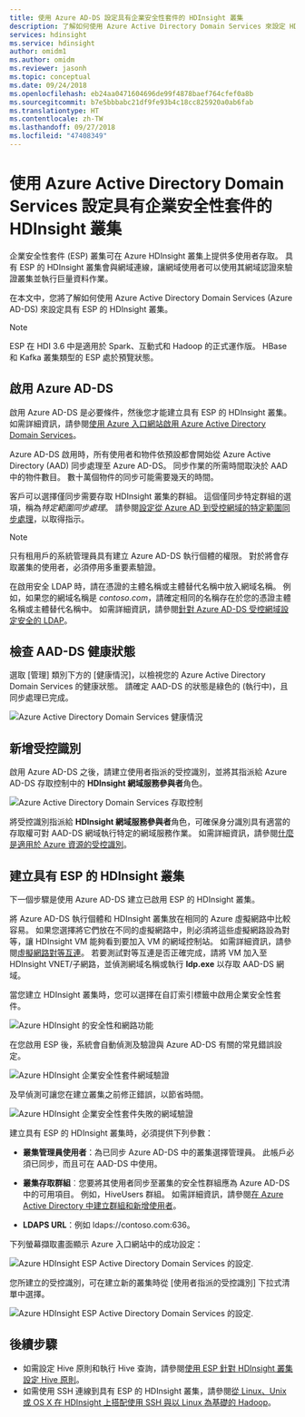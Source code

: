 ```yaml
---
title: 使用 Azure AD-DS 設定具有企業安全性套件的 HDInsight 叢集
description: 了解如何使用 Azure Active Directory Domain Services 來設定 HDInsight 企業安全性套件叢集。
services: hdinsight
ms.service: hdinsight
author: omidm1
ms.author: omidm
ms.reviewer: jasonh
ms.topic: conceptual
ms.date: 09/24/2018
ms.openlocfilehash: eb24aa0471604696de99f4878baef764cfef0a8b
ms.sourcegitcommit: b7e5bbbabc21df9fe93b4c18cc825920a0ab6fab
ms.translationtype: HT
ms.contentlocale: zh-TW
ms.lasthandoff: 09/27/2018
ms.locfileid: "47408349"
---
```

# <a name="configure-a-hdinsight-cluster-with-enterprise-security-package-by-using-azure-active-directory-domain-services"></a>使用 Azure Active Directory Domain Services 設定具有企業安全性套件的 HDInsight 叢集

企業安全性套件 (ESP) 叢集可在 Azure HDInsight 叢集上提供多使用者存取。 具有 ESP 的 HDInsight 叢集會與網域連線，讓網域使用者可以使用其網域認證來驗證叢集並執行巨量資料作業。 

在本文中，您將了解如何使用 Azure Active Directory Domain Services (Azure AD-DS) 來設定具有 ESP 的 HDInsight 叢集。

>[!NOTE]
>ESP 在 HDI 3.6 中是適用於 Spark、互動式和 Hadoop 的正式運作版。 HBase 和 Kafka 叢集類型的 ESP 處於預覽狀態。

## <a name="enable-azure-ad-ds"></a>啟用 Azure AD-DS

啟用 Azure AD-DS 是必要條件，然後您才能建立具有 ESP 的 HDInsight 叢集。 如需詳細資訊，請參閱[使用 Azure 入口網站啟用 Azure Active Directory Domain Services](../../active-directory-domain-services/active-directory-ds-getting-started.md)。 

Azure AD-DS 啟用時，所有使用者和物件依預設都會開始從 Azure Active Directory (AAD) 同步處理至 Azure AD-DS。 同步作業的所需時間取決於 AAD 中的物件數目。 數十萬個物件的同步可能需要幾天的時間。 

客戶可以選擇僅同步需要存取 HDInsight 叢集的群組。 這個僅同步特定群組的選項，稱為*特定範圍同步處理*。 請參閱[設定從 Azure AD 到受控網域的特定範圍同步處理](https://docs.microsoft.com/en-us/azure/active-directory-domain-services/active-directory-ds-scoped-synchronization)，以取得指示。

> [!NOTE]
> 只有租用戶的系統管理員具有建立 Azure AD-DS 執行個體的權限。 對於將會存取叢集的使用者，必須停用多重要素驗證。

在啟用安全 LDAP 時，請在憑證的主體名稱或主體替代名稱中放入網域名稱。 例如，如果您的網域名稱是 *contoso.com*，請確定相同的名稱存在於您的憑證主體名稱或主體替代名稱中。 如需詳細資訊，請參閱[針對 Azure AD-DS 受控網域設定安全的 LDAP](../../active-directory-domain-services/active-directory-ds-admin-guide-configure-secure-ldap.md)。

## <a name="check-aad-ds-health-status"></a>檢查 AAD-DS 健康狀態

選取 [管理] 類別下方的 [健康情況]，以檢視您的 Azure Active Directory Domain Services 的健康狀態。 請確定 AAD-DS 的狀態是綠色的 (執行中)，且同步處理已完成。

![Azure Active Directory Domain Services 健康情況](./media/apache-domain-joined-configure-using-azure-adds/hdinsight-aadds-health.png)

## <a name="add-managed-identity"></a>新增受控識別

啟用 Azure AD-DS 之後，請建立使用者指派的受控識別，並將其指派給 Azure AD-DS 存取控制中的 **HDInsight 網域服務參與者**角色。

![Azure Active Directory Domain Services 存取控制](./media/apache-domain-joined-configure-using-azure-adds/hdinsight-configure-managed-identity.png)

將受控識別指派給 **HDInsight 網域服務參與者**角色，可確保身分識別具有適當的存取權可對 AAD-DS 網域執行特定的網域服務作業。 如需詳細資訊，請參閱[什麼是適用於 Azure 資源的受控識別](../../active-directory/managed-identities-azure-resources/overview.md)。

## <a name="create-a-hdinsight-cluster-with-esp"></a>建立具有 ESP 的 HDInsight 叢集

下一個步驟是使用 Azure AD-DS 建立已啟用 ESP 的 HDInsight 叢集。

將 Azure AD-DS 執行個體和 HDInsight 叢集放在相同的 Azure 虛擬網路中比較容易。 如果您選擇將它們放在不同的虛擬網路中，則必須將這些虛擬網路設為對等，讓 HDInsight VM 能夠看到要加入 VM 的網域控制站。 如需詳細資訊，請參閱[虛擬網路對等互連](../../virtual-network/virtual-network-peering-overview.md)。 若要測試對等互連是否正確完成，請將 VM 加入至 HDInsight VNET/子網路，並偵測網域名稱或執行 **ldp.exe** 以存取 AAD-DS 網域。

當您建立 HDInsight 叢集時，您可以選擇在自訂索引標籤中啟用企業安全性套件。 

![Azure HDInsight 的安全性和網路功能](./media/apache-domain-joined-configure-using-azure-adds/hdinsight-create-cluster-security-networking.png)

在您啟用 ESP 後，系統會自動偵測及驗證與 Azure AD-DS 有關的常見錯誤設定。

![Azure HDInsight 企業安全性套件網域驗證](./media/apache-domain-joined-configure-using-azure-adds/hdinsight-create-cluster-esp-domain-validate.png)

及早偵測可讓您在建立叢集之前修正錯誤，以節省時間。

![Azure HDInsight 企業安全性套件失敗的網域驗證](./media/apache-domain-joined-configure-using-azure-adds/hdinsight-create-cluster-esp-domain-validate-failed.png)

建立具有 ESP 的 HDInsight 叢集時，必須提供下列參數：

- **叢集管理員使用者**：為已同步 Azure AD-DS 中的叢集選擇管理員。 此帳戶必須已同步，而且可在 AAD-DS 中使用。

- **叢集存取群組**︰您要將其使用者同步至叢集的安全性群組應為 Azure AD-DS 中的可用項目。 例如，HiveUsers 群組。 如需詳細資訊，請參閱[在 Azure Active Directory 中建立群組和新增使用者](../../active-directory/fundamentals/active-directory-groups-create-azure-portal.md)。

- **LDAPS URL**：例如 ldaps://contoso.com:636。

下列螢幕擷取畫面顯示 Azure 入口網站中的成功設定：

![Azure HDInsight ESP Active Directory Domain Services 的設定](./media/apache-domain-joined-configure-using-azure-adds/hdinsight-domain-joined-configuration-azure-aads-portal.png).

您所建立的受控識別，可在建立新的叢集時從 [使用者指派的受控識別] 下拉式清單中選擇。

![Azure HDInsight ESP Active Directory Domain Services 的設定](./media/apache-domain-joined-configure-using-azure-adds/hdinsight-identity-managed-identity.png).


## <a name="next-steps"></a>後續步驟
* 如需設定 Hive 原則和執行 Hive 查詢，請參閱[使用 ESP 針對 HDInsight 叢集設定 Hive 原則](apache-domain-joined-run-hive.md)。
* 如需使用 SSH 連線到具有 ESP 的 HDInsight 叢集，請參閱[從 Linux、Unix 或 OS X 在 HDInsight 上搭配使用 SSH 與以 Linux 為基礎的 Hadoop](../hdinsight-hadoop-linux-use-ssh-unix.md#domainjoined)。